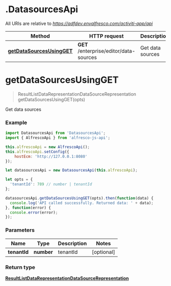 # .DatasourcesApi

All URIs are relative to *https://adfdev.envalfresco.com/activiti-app/api*

Method | HTTP request | Description
------------- | ------------- | -------------
[**getDataSourcesUsingGET**](DatasourcesApi.md#getDataSourcesUsingGET) | **GET** /enterprise/editor/data-sources | Get data sources


<a name="getDataSourcesUsingGET"></a>
# **getDataSourcesUsingGET**
> ResultListDataRepresentationDataSourceRepresentation getDataSourcesUsingGET(opts)

Get data sources

### Example
```javascript
import DatasourcesApi from 'DatasourcesApi';
import { AlfrescoApi } from 'alfresco-js-api';

this.alfrescoApi = new AlfrescoApi();
this.alfrescoApi.setConfig({
    hostEcm: 'http://127.0.0.1:8080'
});

let datasourcesApi = new DatasourcesApi(this.alfrescoApi);

let opts = { 
  'tenantId': 789 // number | tenantId
};

datasourcesApi.getDataSourcesUsingGET(opts).then(function(data) {
  console.log('API called successfully. Returned data: ' + data);
}, function(error) {
  console.error(error);
});

```

### Parameters

Name | Type | Description  | Notes
------------- | ------------- | ------------- | -------------
 **tenantId** | **number**| tenantId | [optional] 

### Return type

[**ResultListDataRepresentationDataSourceRepresentation**](ResultListDataRepresentationDataSourceRepresentation.md)

